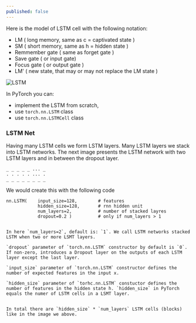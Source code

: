 ```yaml
---
published: false
---
```

Here is the model of LSTM cell with the following notation:

* LM ( long memory, same as c = captivated state )
* SM ( short memory, same as h = hidden state )
* Remmember gate ( same as forget gate )
* Save gate ( or input gate)
* Focus gate ( or output gate )
* LM' ( new state, that may or may not replace the LM state )

![LSTM](https://dejanbatanjac.github.io/images/lstm.png)

In PyTorch you can:
* implement the LSTM from scratch, 
* use `torch.nn.LSTM` class
* use `torch.nn.LSTMCell` class

### LSTM Net

Having many LSTM cells we form LSTM layers. Many LSTM layers we stack into LSTM networks. The next image  presents the LSTM network with two LSTM layers and in between the dropout layer.
~~~
_ _ _ _ _ ... _ 
. . . . . ... .
_ _ _ _ _ _ _ _
~~~

We would create this with the following code
~~~
nn.LSTM(    input_size=128,        # features
            hidden_size=128,       # rnn hidden unit
            num_layers=2,          # number of stacked layres
            dropout=0.2 )          # only if num_layers > 1


In here `num_layers=2`, default is: `1`. We call LSTM networks stacked LSTM when two or more LSMT layers.

`dropout` parameter of `torch.nn.LSTM` constructor by default is `0`. If non-zero, introduces a Dropout layer on the outputs of each LSTM layer except the last layer.

`input_size` parameter of `torch.nn.LSTM` constructor defines the number of expected features in the input x.

`hidden_size` parameter of `torhc.nn.LSTM` constuctor defines the number of features in the hidden state h. `hidden_size` in PyTorch equals the numer of LSTM cells in a LSMT layer.
 

In total there are `hidden_size` * `num_layers` LSTM cells (blocks) like in the image we above.
